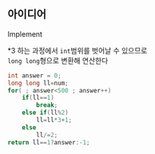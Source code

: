 ## 아이디어
Implement  
  
\*3 하는 과정에서 `int`범위를 벗어날 수 있으므로  
`long long`형으로 변환해 연산한다
```c
int answer = 0;
long long ll=num;
for( ; answer<500 ; answer++)
    if(ll==1)
        break;
    else if(ll%2)
        ll=ll*3+1;
    else
        ll/=2;
return ll==1?answer:-1;
```
